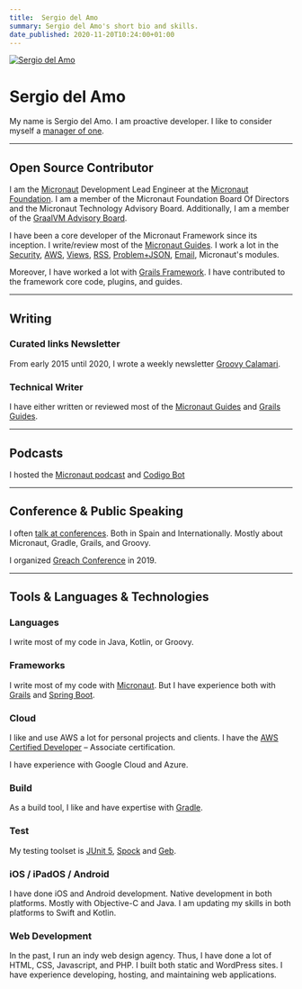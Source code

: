 ```yaml
---
title:  Sergio del Amo
summary: Sergio del Amo's short bio and skills. 
date_published: 2020-11-20T10:24:00+01:00
---
```


<div class="float-end img-thumbnail m-3"><a href="https://images.sergiodelamo.com/avatar.jpg"><img src="https://images.sergiodelamo.com/avatar.jpg" 
     alt="Sergio del Amo"
    style="max-width: 320px;"
class="m-3"
    /></a></div>

# Sergio del Amo

My name is Sergio del Amo. I am proactive developer. I like to consider myself a [manager of one](https://signalvnoise.com/posts/1430-hire-managers-of-one).

<hr class="mt-4 mb-4"/>

## Open Source Contributor

I am the [Micronaut](https://micronaut.io) Development Lead Engineer at the [Micronaut Foundation](https://micronaut.io/foundation/). I am a member of the Micronaut Foundation Board Of Directors and the Micronaut Technology Advisory Board. Additionally, I am a member of the [GraalVM Advisory Board](https://www.graalvm.org/community/advisory-board/). 

I have been a core developer of the Micronaut Framework since its inception. I write/review most of the [Micronaut Guides](https://guides.micronaut.io). I work a lot in the [Security](https://micronaut-projects.github.io/micronaut-security/latest/guide/index.html), [AWS](https://micronaut-projects.github.io/micronaut-aws/latest/guide/index.html), [Views](https://micronaut-projects.github.io/micronaut-views/latest/guide/index.html), [RSS](https://micronaut-projects.github.io/micronaut-rss/latest/guide/index.html), [Problem+JSON](https://micronaut-projects.github.io/micronaut-problem-json/latest/guide/index.html), [Email](https://micronaut-projects.github.io/micronaut-email/latest/guide/index.html), Micronaut's modules.
 
Moreover, I have worked a lot with [Grails Framework](https://grails.org). I have contributed to the framework core code, plugins, and guides. 

<hr class="mt-4 mb-4"/>

## Writing

### Curated links Newsletter 

From early 2015 until 2020, I wrote a weekly newsletter [Groovy Calamari](https://groovycalamari.com).  

### Technical Writer

I have either written or reviewed most of the [Micronaut Guides](https://guides.micronaut.io) and [Grails Guides](https://guides.grails.org).

<hr class="mt-4 mb-4"/>


## Podcasts 

 I hosted the [Micronaut podcast](https://micronautpodcast.com) and [Codigo Bot](https://codigobot.com)

<hr class="mt-4 mb-4"/>

 
## Conference & Public Speaking

I often [talk at conferences](https://sergiodelamo.com/blog/tag/talk.html). Both in Spain and Internationally. Mostly about Micronaut, Gradle, Grails, and Groovy.

I organized [Greach Conference](https://greachconf.com) in 2019.

<hr class="mt-4 mb-4"/>

## Tools & Languages & Technologies

### Languages

I write most of my code in Java, Kotlin, or Groovy.

### Frameworks

I write most of my code with  [Micronaut](https://micronaut.io). But I have experience both with [Grails](https://grails.org) and [Spring Boot](https://spring.io/projects/spring-boot).

### Cloud

I like and use AWS a lot for personal projects and clients. I have the [AWS Certified Developer](https://www.youracclaim.com/badges/2799a540-3140-42ef-a23e-50f35f2c8747/embedded) – Associate certification.

I have experience with Google Cloud and Azure.

### Build

As a build tool, I like and have expertise with [Gradle](https://gradle.org). 

### Test

My testing toolset is [JUnit 5](https://junit.org/junit5/), [Spock](http://spockframework.org) and [Geb](https://gebish.org).


### iOS / iPadOS / Android
 
I have done iOS and Android development. Native development in both platforms. Mostly with Objective-C and Java. I am updating my skills in both platforms to Swift and Kotlin.

### Web Development 
 
In the past, I run an indy web design agency. Thus, I have done a lot of HTML, CSS, Javascript, and PHP. I built both static and WordPress sites. I have experience developing, hosting, and maintaining web applications.  
